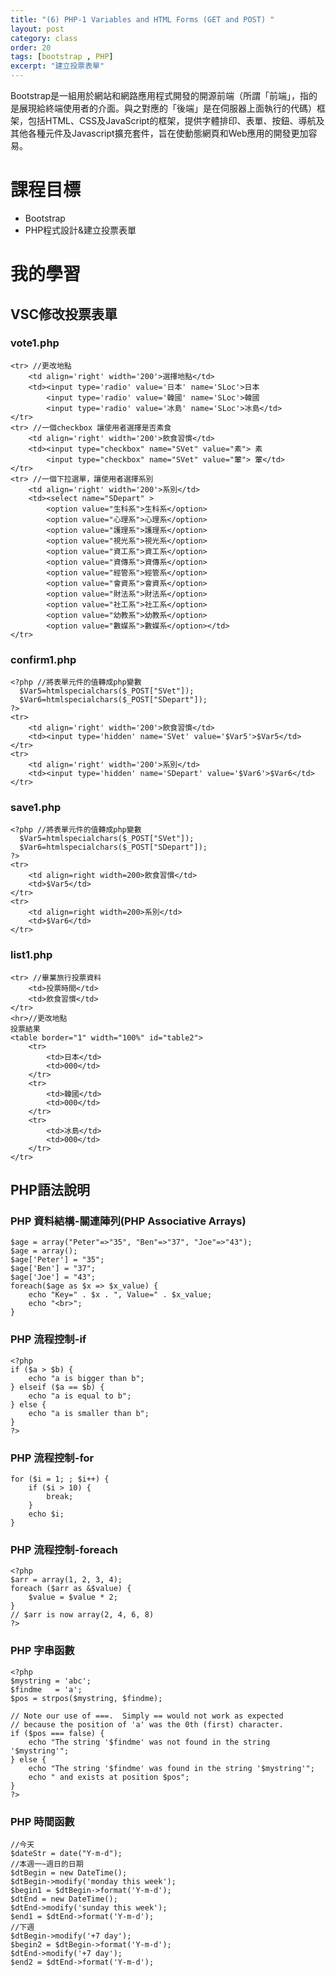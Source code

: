 ```yaml
---
title: "(6) PHP-1 Variables and HTML Forms (GET and POST) "
layout: post
category: class
order: 20
tags: [bootstrap , PHP]
excerpt: "建立投票表單"
---
```

Bootstrap是一組用於網站和網路應用程式開發的開源前端（所謂「前端」，指的是展現給終端使用者的介面。與之對應的「後端」是在伺服器上面執行的代碼）框架，包括HTML、CSS及JavaScript的框架，提供字體排印、表單、按鈕、導航及其他各種元件及Javascript擴充套件，旨在使動態網頁和Web應用的開發更加容易。

# 課程目標
- Bootstrap
- PHP程式設計&建立投票表單

# 我的學習
## VSC修改投票表單
### vote1.php
```
<tr> //更改地點
    <td align='right' width='200'>選擇地點</td>
    <td><input type='radio' value='日本' name='SLoc'>日本
        <input type='radio' value='韓國' name='SLoc'>韓國
        <input type='radio' value='冰島' name='SLoc'>冰島</td>
</tr>
<tr> //一個checkbox 讓使用者選擇是否素食
    <td align='right' width='200'>飲食習慣</td>
    <td><input type="checkbox" name="SVet" value="素"> 素
        <input type="checkbox" name="SVet" value="葷"> 葷</td>
</tr>
<tr> //一個下拉選單，讓使用者選擇系別
    <td align='right' width='200'>系別</td>
    <td><select name="SDepart" > 
        <option value="生科系">生科系</option>
        <option value="心理系">心理系</option>
        <option value="護理系">護理系</option>
        <option value="視光系">視光系</option>
        <option value="資工系">資工系</option>
        <option value="資傳系">資傳系</option>
        <option value="經管系">經管系</option>
        <option value="會資系">會資系</option>
        <option value="財法系">財法系</option>
        <option value="社工系">社工系</option>
        <option value="幼教系">幼教系</option>
        <option value="數媒系">數媒系</option></td>
</tr>
```
### confirm1.php
```
<?php //將表單元件的值轉成php變數
  $Var5=htmlspecialchars($_POST["SVet"]);
  $Var6=htmlspecialchars($_POST["SDepart"]);
?>
<tr>
    <td align='right' width='200'>飲食習慣</td>
    <td><input type='hidden' name='SVet' value='$Var5'>$Var5</td>
</tr>
<tr>
    <td align='right' width='200'>系別</td>
    <td><input type='hidden' name='SDepart' value='$Var6'>$Var6</td>
</tr>
```
### save1.php
```
<?php //將表單元件的值轉成php變數
  $Var5=htmlspecialchars($_POST["SVet"]);
  $Var6=htmlspecialchars($_POST["SDepart"]);
?>
<tr>
    <td align=right width=200>飲食習慣</td>
    <td>$Var5</td>
</tr>
<tr>
    <td align=right width=200>系別</td>
    <td>$Var6</td>
</tr>
```
### list1.php
```
<tr> //畢業旅行投票資料
    <td>投票時間</td>
    <td>飲食習慣</td>
</tr>
<hr>//更改地點
投票結果
<table border="1" width="100%" id="table2">
    <tr>
        <td>日本</td>
        <td>000</td>
    </tr>
    <tr>
        <td>韓國</td>
        <td>000</td>
    </tr>
    <tr>
        <td>冰島</td>
        <td>000</td>
    </tr>
</tr>
```
## PHP語法說明
### PHP 資料結構-關連陣列(PHP Associative Arrays)
```
$age = array("Peter"=>"35", "Ben"=>"37", "Joe"=>"43");
$age = array();
$age['Peter'] = "35";
$age['Ben'] = "37";
$age['Joe'] = "43";
foreach($age as $x => $x_value) {
    echo "Key=" . $x . ", Value=" . $x_value;
    echo "<br>";
}
```
### PHP 流程控制-if
```
<?php
if ($a > $b) {
    echo "a is bigger than b";
} elseif ($a == $b) {
    echo "a is equal to b";
} else {
    echo "a is smaller than b";
}
?>
```
### PHP 流程控制-for
```
for ($i = 1; ; $i++) {
    if ($i > 10) {
        break;
    }
    echo $i;
}
```
### PHP 流程控制-foreach
```
<?php
$arr = array(1, 2, 3, 4);
foreach ($arr as &$value) {
    $value = $value * 2;
}
// $arr is now array(2, 4, 6, 8)
?>
```
### PHP 字串函數
```
<?php
$mystring = 'abc';
$findme   = 'a';
$pos = strpos($mystring, $findme);

// Note our use of ===.  Simply == would not work as expected
// because the position of 'a' was the 0th (first) character.
if ($pos === false) {
    echo "The string '$findme' was not found in the string '$mystring'";
} else {
    echo "The string '$findme' was found in the string '$mystring'";
    echo " and exists at position $pos";
}
?>
```
### PHP 時間函數
```
//今天
$dateStr = date("Y-m-d");
//本週一~週日的日期
$dtBegin = new DateTime();
$dtBegin->modify('monday this week');
$begin1 = $dtBegin->format('Y-m-d');
$dtEnd = new DateTime();
$dtEnd->modify('sunday this week');
$end1 = $dtEnd->format('Y-m-d');
//下週
$dtBegin->modify('+7 day');
$begin2 = $dtBegin->format('Y-m-d');
$dtEnd->modify('+7 day');
$end2 = $dtEnd->format('Y-m-d');
```


[1]: https://github.com/        "GitHub"
[2]: https://pages.github.com/  "GitHub Pages"
[3]: https://jekyllrb.com/      "Jekyll"
[4]: http://markdown.tw         "Markdown文件"
[5]: http://dillinger.io/       "Dillinger"


